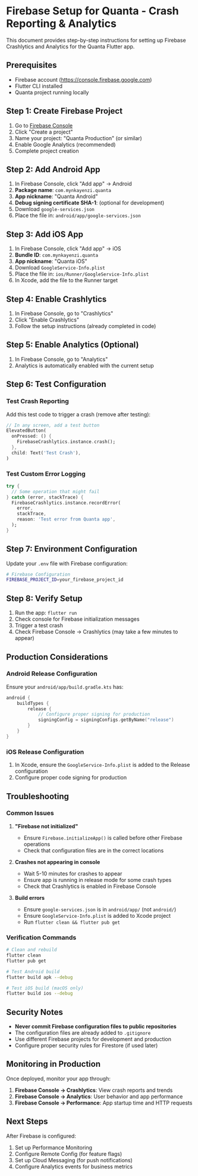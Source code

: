 # Firebase Setup for Quanta - Crash Reporting & Analytics

This document provides step-by-step instructions for setting up Firebase Crashlytics and Analytics for the Quanta Flutter app.

## Prerequisites

- Firebase account (https://console.firebase.google.com)
- Flutter CLI installed
- Quanta project running locally

## Step 1: Create Firebase Project

1. Go to [Firebase Console](https://console.firebase.google.com)
2. Click "Create a project"
3. Name your project: "Quanta Production" (or similar)
4. Enable Google Analytics (recommended)
5. Complete project creation

## Step 2: Add Android App

1. In Firebase Console, click "Add app" → Android
2. **Package name**: `com.mynkayenzi.quanta`
3. **App nickname**: "Quanta Android"
4. **Debug signing certificate SHA-1**: (optional for development)
5. Download `google-services.json`
6. Place the file in: `android/app/google-services.json`

## Step 3: Add iOS App

1. In Firebase Console, click "Add app" → iOS
2. **Bundle ID**: `com.mynkayenzi.quanta`
3. **App nickname**: "Quanta iOS"
4. Download `GoogleService-Info.plist`
5. Place the file in: `ios/Runner/GoogleService-Info.plist`
6. In Xcode, add the file to the Runner target

## Step 4: Enable Crashlytics

1. In Firebase Console, go to "Crashlytics"
2. Click "Enable Crashlytics"
3. Follow the setup instructions (already completed in code)

## Step 5: Enable Analytics (Optional)

1. In Firebase Console, go to "Analytics"
2. Analytics is automatically enabled with the current setup

## Step 6: Test Configuration

### Test Crash Reporting

Add this test code to trigger a crash (remove after testing):

```dart
// In any screen, add a test button
ElevatedButton(
  onPressed: () {
    FirebaseCrashlytics.instance.crash();
  },
  child: Text('Test Crash'),
)
```

### Test Custom Error Logging

```dart
try {
  // Some operation that might fail
} catch (error, stackTrace) {
  FirebaseCrashlytics.instance.recordError(
    error,
    stackTrace,
    reason: 'Test error from Quanta app',
  );
}
```

## Step 7: Environment Configuration

Update your `.env` file with Firebase configuration:

```bash
# Firebase Configuration
FIREBASE_PROJECT_ID=your_firebase_project_id
```

## Step 8: Verify Setup

1. Run the app: `flutter run`
2. Check console for Firebase initialization messages
3. Trigger a test crash
4. Check Firebase Console → Crashlytics (may take a few minutes to appear)

## Production Considerations

### Android Release Configuration

Ensure your `android/app/build.gradle.kts` has:

```kotlin
android {
    buildTypes {
        release {
            // Configure proper signing for production
            signingConfig = signingConfigs.getByName("release")
        }
    }
}
```

### iOS Release Configuration

1. In Xcode, ensure the `GoogleService-Info.plist` is added to the Release configuration
2. Configure proper code signing for production

## Troubleshooting

### Common Issues

1. **"Firebase not initialized"**

   - Ensure `Firebase.initializeApp()` is called before other Firebase operations
   - Check that configuration files are in the correct locations

2. **Crashes not appearing in console**

   - Wait 5-10 minutes for crashes to appear
   - Ensure app is running in release mode for some crash types
   - Check that Crashlytics is enabled in Firebase Console

3. **Build errors**
   - Ensure `google-services.json` is in `android/app/` (not `android/`)
   - Ensure `GoogleService-Info.plist` is added to Xcode project
   - Run `flutter clean && flutter pub get`

### Verification Commands

```bash
# Clean and rebuild
flutter clean
flutter pub get

# Test Android build
flutter build apk --debug

# Test iOS build (macOS only)
flutter build ios --debug
```

## Security Notes

- **Never commit Firebase configuration files to public repositories**
- The configuration files are already added to `.gitignore`
- Use different Firebase projects for development and production
- Configure proper security rules for Firestore (if used later)

## Monitoring in Production

Once deployed, monitor your app through:

1. **Firebase Console → Crashlytics**: View crash reports and trends
2. **Firebase Console → Analytics**: User behavior and app performance
3. **Firebase Console → Performance**: App startup time and HTTP requests

## Next Steps

After Firebase is configured:

1. Set up Performance Monitoring
2. Configure Remote Config (for feature flags)
3. Set up Cloud Messaging (for push notifications)
4. Configure Analytics events for business metrics
